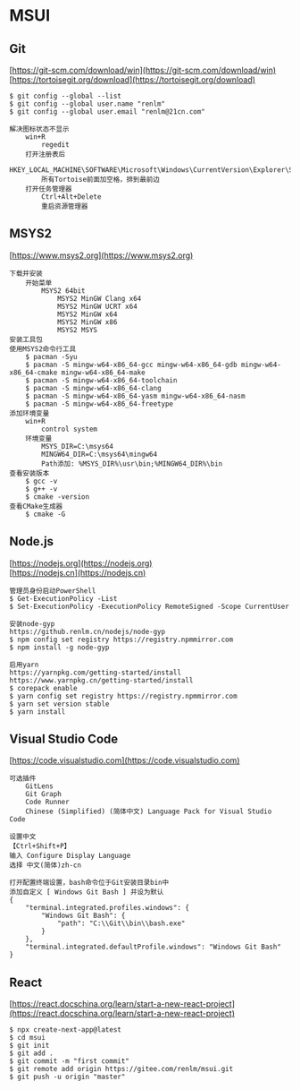# MSUI

## Git
[https://git-scm.com/download/win](https://git-scm.com/download/win)  
[https://tortoisegit.org/download](https://tortoisegit.org/download)  

```
$ git config --global --list
$ git config --global user.name "renlm"
$ git config --global user.email "renlm@21cn.com"
```

```
解决图标状态不显示
    win+R  
        regedit
    打开注册表后
        HKEY_LOCAL_MACHINE\SOFTWARE\Microsoft\Windows\CurrentVersion\Explorer\ShellIconOverlayIdentifiers
        所有Tortoise前面加空格，排到最前边
    打开任务管理器
        Ctrl+Alt+Delete
        重启资源管理器
```

## MSYS2
[https://www.msys2.org](https://www.msys2.org)  

```
下载并安装
    开始菜单
        MSYS2 64bit
            MSYS2 MinGW Clang x64
            MSYS2 MinGW UCRT x64
            MSYS2 MinGW x64
            MSYS2 MinGW x86
            MSYS2 MSYS 
安装工具包
使用MSYS2命令行工具
    $ pacman -Syu
    $ pacman -S mingw-w64-x86_64-gcc mingw-w64-x86_64-gdb mingw-w64-x86_64-cmake mingw-w64-x86_64-make
    $ pacman -S mingw-w64-x86_64-toolchain
    $ pacman -S mingw-w64-x86_64-clang
    $ pacman -S mingw-w64-x86_64-yasm mingw-w64-x86_64-nasm
    $ pacman -S mingw-w64-x86_64-freetype
添加环境变量  
    win+R  
        control system
    环境变量 
        MSYS_DIR=C:\msys64
        MINGW64_DIR=C:\msys64\mingw64
        Path添加: %MSYS_DIR%\usr\bin;%MINGW64_DIR%\bin
查看安装版本
    $ gcc -v
    $ g++ -v
    $ cmake -version
查看CMake生成器
    $ cmake -G
```

## Node.js
[https://nodejs.org](https://nodejs.org)  
[https://nodejs.cn](https://nodejs.cn)  

```
管理员身份启动PowerShell
$ Get-ExecutionPolicy -List
$ Set-ExecutionPolicy -ExecutionPolicy RemoteSigned -Scope CurrentUser

安装node-gyp
https://github.renlm.cn/nodejs/node-gyp
$ npm config set registry https://registry.npmmirror.com
$ npm install -g node-gyp

启用yarn 
https://yarnpkg.com/getting-started/install
https://www.yarnpkg.cn/getting-started/install
$ corepack enable
$ yarn config set registry https://registry.npmmirror.com
$ yarn set version stable
$ yarn install
```

## Visual Studio Code
[https://code.visualstudio.com](https://code.visualstudio.com)  

```
可选插件
	GitLens
    Git Graph
    Code Runner
    Chinese (Simplified) (简体中文) Language Pack for Visual Studio Code
```

```
设置中文
【Ctrl+Shift+P】
输入 Configure Display Language
选择 中文(简体)zh-cn
```

```
打开配置终端设置，bash命令位于Git安装目录bin中
添加自定义 [ Windows Git Bash ] 并设为默认
{
    "terminal.integrated.profiles.windows": {
        "Windows Git Bash": {
            "path": "C:\\Git\\bin\\bash.exe"
        }
    },
    "terminal.integrated.defaultProfile.windows": "Windows Git Bash"
}
```

## React
[https://react.docschina.org/learn/start-a-new-react-project](https://react.docschina.org/learn/start-a-new-react-project)  

```
$ npx create-next-app@latest
$ cd msui
$ git init 
$ git add . 
$ git commit -m "first commit"
$ git remote add origin https://gitee.com/renlm/msui.git
$ git push -u origin "master"
```
